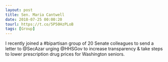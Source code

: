 ```yaml
---
layout: post
title: Sen. Maria Cantwell
date: 2018-07-25 00:00:20
tourl: https://t.co/5P50HzPLoB
tags: [Group]
---
```

I recently joined a #bipartisan group of 20 Senate colleagues to send a letter to @SecAzar urging @HHSGov to increase transparency &amp; take steps to lower prescription drug prices for Washington seniors.